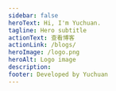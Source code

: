 ```yaml
---
sidebar: false
heroText: Hi, I'm Yuchuan.
tagline: Hero subtitle
actionText: 查看博客
actionLink: /blogs/
heroImage: /logo.png
heroAlt: Logo image
description: 
footer: Developed by Yuchuan
---
```


<HomePage class="my-home" :frontmatter="frontmatter"/>

<script>
import { defineComponent } from 'vue'
import HomePage from '@components/HomePage.vue'
import { usePageFrontmatter } from '@vuepress/client'
export default defineComponent({
  name: 'Home',
  components: {
    HomePage,
  },
  setup() {
    const frontmatter = usePageFrontmatter();

    return {
      frontmatter
    }
  }
})
</script>

<style lang='scss' scoped>
.my-home {

  footer {
    display: none;
  }
}
</style>
